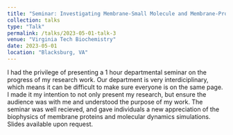 ```yaml
---
title: "Seminar: Investigating Membrane-Small Molecule and Membrane-Protein Interactions using Polarizable Molecular Dynamics Simulations"
collection: talks
type: "Talk"
permalink: /talks/2023-05-01-talk-3
venue: "Virginia Tech Biochemistry"
date: 2023-05-01
location: "Blacksburg, VA"
---
```


I had the privilege of presenting a 1 hour departmental seminar on the progress of my research work. Our department is very interdiciplinary, which means it can be difficult to make sure everyone is on the same page. I made it my intention to not only present my research, but ensure the audience was with me and understood the purpose of my work. The seminar was well recieved, and gave individuals a new appreciation of the biophysics of membrane proteins and molecular dynamics simulations. Slides available upon request.